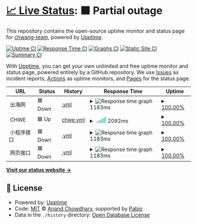 # [📈 Live Status](https://status.chwang.com): <!--live status--> **🟧 Partial outage**

This repository contains the open-source uptime monitor and status page for [chwang-team](https://status.chwang.com), powered by [Upptime](https://github.com/upptime/upptime).

[![Uptime CI](https://github.com/chwang-team/status/workflows/Uptime%20CI/badge.svg)](https://github.com/chwang-team/status/actions?query=workflow%3A%22Uptime+CI%22)
[![Response Time CI](https://github.com/chwang-team/status/workflows/Response%20Time%20CI/badge.svg)](https://github.com/chwang-team/status/actions?query=workflow%3A%22Response+Time+CI%22)
[![Graphs CI](https://github.com/chwang-team/status/workflows/Graphs%20CI/badge.svg)](https://github.com/chwang-team/status/actions?query=workflow%3A%22Graphs+CI%22)
[![Static Site CI](https://github.com/chwang-team/status/workflows/Static%20Site%20CI/badge.svg)](https://github.com/chwang-team/status/actions?query=workflow%3A%22Static+Site+CI%22)
[![Summary CI](https://github.com/chwang-team/status/workflows/Summary%20CI/badge.svg)](https://github.com/chwang-team/status/actions?query=workflow%3A%22Summary+CI%22)

With [Upptime](https://upptime.js.org), you can get your own unlimited and free uptime monitor and status page, powered entirely by a GitHub repository. We use [Issues](https://github.com/chwang-team/status/issues) as incident reports, [Actions](https://github.com/chwang-team/status/actions) as uptime monitors, and [Pages](https://status.chwang.com) for the status page.

<!--start: status pages-->
<!-- This summary is generated by Upptime (https://github.com/upptime/upptime) -->
<!-- Do not edit this manually, your changes will be overwritten -->
<!-- prettier-ignore -->
| URL | Status | History | Response Time | Uptime |
| --- | ------ | ------- | ------------- | ------ |
| <img alt="" src="https://icons.duckduckgo.com/ip3/null.ico" height="13"> 出海网 | 🟥 Down | [.yml](https://github.com/chwang-team/status/commits/HEAD/history/.yml) | <details><summary><img alt="Response time graph" src="./graphs//response-time-week.png" height="20"> 1183ms</summary><br><a href="https://status.chwang.com/history/"><img alt="Response time 1595" src="https://img.shields.io/endpoint?url=https%3A%2F%2Fraw.githubusercontent.com%2Fchwang-team%2Fstatus%2FHEAD%2Fapi%2F%2Fresponse-time.json"></a><br><a href="https://status.chwang.com/history/"><img alt="24-hour response time 0" src="https://img.shields.io/endpoint?url=https%3A%2F%2Fraw.githubusercontent.com%2Fchwang-team%2Fstatus%2FHEAD%2Fapi%2F%2Fresponse-time-day.json"></a><br><a href="https://status.chwang.com/history/"><img alt="7-day response time 1183" src="https://img.shields.io/endpoint?url=https%3A%2F%2Fraw.githubusercontent.com%2Fchwang-team%2Fstatus%2FHEAD%2Fapi%2F%2Fresponse-time-week.json"></a><br><a href="https://status.chwang.com/history/"><img alt="30-day response time 1595" src="https://img.shields.io/endpoint?url=https%3A%2F%2Fraw.githubusercontent.com%2Fchwang-team%2Fstatus%2FHEAD%2Fapi%2F%2Fresponse-time-month.json"></a><br><a href="https://status.chwang.com/history/"><img alt="1-year response time 1595" src="https://img.shields.io/endpoint?url=https%3A%2F%2Fraw.githubusercontent.com%2Fchwang-team%2Fstatus%2FHEAD%2Fapi%2F%2Fresponse-time-year.json"></a></details> | <details><summary><a href="https://status.chwang.com/history/">100.00%</a></summary><a href="https://status.chwang.com/history/"><img alt="All-time uptime 29.81%" src="https://img.shields.io/endpoint?url=https%3A%2F%2Fraw.githubusercontent.com%2Fchwang-team%2Fstatus%2FHEAD%2Fapi%2F%2Fuptime.json"></a><br><a href="https://status.chwang.com/history/"><img alt="24-hour uptime 100.00%" src="https://img.shields.io/endpoint?url=https%3A%2F%2Fraw.githubusercontent.com%2Fchwang-team%2Fstatus%2FHEAD%2Fapi%2F%2Fuptime-day.json"></a><br><a href="https://status.chwang.com/history/"><img alt="7-day uptime 100.00%" src="https://img.shields.io/endpoint?url=https%3A%2F%2Fraw.githubusercontent.com%2Fchwang-team%2Fstatus%2FHEAD%2Fapi%2F%2Fuptime-week.json"></a><br><a href="https://status.chwang.com/history/"><img alt="30-day uptime 35.26%" src="https://img.shields.io/endpoint?url=https%3A%2F%2Fraw.githubusercontent.com%2Fchwang-team%2Fstatus%2FHEAD%2Fapi%2F%2Fuptime-month.json"></a><br><a href="https://status.chwang.com/history/"><img alt="1-year uptime 29.81%" src="https://img.shields.io/endpoint?url=https%3A%2F%2Fraw.githubusercontent.com%2Fchwang-team%2Fstatus%2FHEAD%2Fapi%2F%2Fuptime-year.json"></a></details>
| <img alt="" src="https://icons.duckduckgo.com/ip3/null.ico" height="13"> CHWE | 🟩 Up | [chwe.yml](https://github.com/chwang-team/status/commits/HEAD/history/chwe.yml) | <details><summary><img alt="Response time graph" src="./graphs/chwe/response-time-week.png" height="20"> 2092ms</summary><br><a href="https://status.chwang.com/history/chwe"><img alt="Response time 1998" src="https://img.shields.io/endpoint?url=https%3A%2F%2Fraw.githubusercontent.com%2Fchwang-team%2Fstatus%2FHEAD%2Fapi%2Fchwe%2Fresponse-time.json"></a><br><a href="https://status.chwang.com/history/chwe"><img alt="24-hour response time 0" src="https://img.shields.io/endpoint?url=https%3A%2F%2Fraw.githubusercontent.com%2Fchwang-team%2Fstatus%2FHEAD%2Fapi%2Fchwe%2Fresponse-time-day.json"></a><br><a href="https://status.chwang.com/history/chwe"><img alt="7-day response time 2092" src="https://img.shields.io/endpoint?url=https%3A%2F%2Fraw.githubusercontent.com%2Fchwang-team%2Fstatus%2FHEAD%2Fapi%2Fchwe%2Fresponse-time-week.json"></a><br><a href="https://status.chwang.com/history/chwe"><img alt="30-day response time 1998" src="https://img.shields.io/endpoint?url=https%3A%2F%2Fraw.githubusercontent.com%2Fchwang-team%2Fstatus%2FHEAD%2Fapi%2Fchwe%2Fresponse-time-month.json"></a><br><a href="https://status.chwang.com/history/chwe"><img alt="1-year response time 1998" src="https://img.shields.io/endpoint?url=https%3A%2F%2Fraw.githubusercontent.com%2Fchwang-team%2Fstatus%2FHEAD%2Fapi%2Fchwe%2Fresponse-time-year.json"></a></details> | <details><summary><a href="https://status.chwang.com/history/chwe">100.00%</a></summary><a href="https://status.chwang.com/history/chwe"><img alt="All-time uptime 29.81%" src="https://img.shields.io/endpoint?url=https%3A%2F%2Fraw.githubusercontent.com%2Fchwang-team%2Fstatus%2FHEAD%2Fapi%2Fchwe%2Fuptime.json"></a><br><a href="https://status.chwang.com/history/chwe"><img alt="24-hour uptime 100.00%" src="https://img.shields.io/endpoint?url=https%3A%2F%2Fraw.githubusercontent.com%2Fchwang-team%2Fstatus%2FHEAD%2Fapi%2Fchwe%2Fuptime-day.json"></a><br><a href="https://status.chwang.com/history/chwe"><img alt="7-day uptime 100.00%" src="https://img.shields.io/endpoint?url=https%3A%2F%2Fraw.githubusercontent.com%2Fchwang-team%2Fstatus%2FHEAD%2Fapi%2Fchwe%2Fuptime-week.json"></a><br><a href="https://status.chwang.com/history/chwe"><img alt="30-day uptime 35.26%" src="https://img.shields.io/endpoint?url=https%3A%2F%2Fraw.githubusercontent.com%2Fchwang-team%2Fstatus%2FHEAD%2Fapi%2Fchwe%2Fuptime-month.json"></a><br><a href="https://status.chwang.com/history/chwe"><img alt="1-year uptime 29.81%" src="https://img.shields.io/endpoint?url=https%3A%2F%2Fraw.githubusercontent.com%2Fchwang-team%2Fstatus%2FHEAD%2Fapi%2Fchwe%2Fuptime-year.json"></a></details>
| <img alt="" src="https://icons.duckduckgo.com/ip3/null.ico" height="13"> 小程序接口 | 🟥 Down | [.yml](https://github.com/chwang-team/status/commits/HEAD/history/.yml) | <details><summary><img alt="Response time graph" src="./graphs//response-time-week.png" height="20"> 1183ms</summary><br><a href="https://status.chwang.com/history/"><img alt="Response time 1595" src="https://img.shields.io/endpoint?url=https%3A%2F%2Fraw.githubusercontent.com%2Fchwang-team%2Fstatus%2FHEAD%2Fapi%2F%2Fresponse-time.json"></a><br><a href="https://status.chwang.com/history/"><img alt="24-hour response time 0" src="https://img.shields.io/endpoint?url=https%3A%2F%2Fraw.githubusercontent.com%2Fchwang-team%2Fstatus%2FHEAD%2Fapi%2F%2Fresponse-time-day.json"></a><br><a href="https://status.chwang.com/history/"><img alt="7-day response time 1183" src="https://img.shields.io/endpoint?url=https%3A%2F%2Fraw.githubusercontent.com%2Fchwang-team%2Fstatus%2FHEAD%2Fapi%2F%2Fresponse-time-week.json"></a><br><a href="https://status.chwang.com/history/"><img alt="30-day response time 1595" src="https://img.shields.io/endpoint?url=https%3A%2F%2Fraw.githubusercontent.com%2Fchwang-team%2Fstatus%2FHEAD%2Fapi%2F%2Fresponse-time-month.json"></a><br><a href="https://status.chwang.com/history/"><img alt="1-year response time 1595" src="https://img.shields.io/endpoint?url=https%3A%2F%2Fraw.githubusercontent.com%2Fchwang-team%2Fstatus%2FHEAD%2Fapi%2F%2Fresponse-time-year.json"></a></details> | <details><summary><a href="https://status.chwang.com/history/">100.00%</a></summary><a href="https://status.chwang.com/history/"><img alt="All-time uptime 29.81%" src="https://img.shields.io/endpoint?url=https%3A%2F%2Fraw.githubusercontent.com%2Fchwang-team%2Fstatus%2FHEAD%2Fapi%2F%2Fuptime.json"></a><br><a href="https://status.chwang.com/history/"><img alt="24-hour uptime 100.00%" src="https://img.shields.io/endpoint?url=https%3A%2F%2Fraw.githubusercontent.com%2Fchwang-team%2Fstatus%2FHEAD%2Fapi%2F%2Fuptime-day.json"></a><br><a href="https://status.chwang.com/history/"><img alt="7-day uptime 100.00%" src="https://img.shields.io/endpoint?url=https%3A%2F%2Fraw.githubusercontent.com%2Fchwang-team%2Fstatus%2FHEAD%2Fapi%2F%2Fuptime-week.json"></a><br><a href="https://status.chwang.com/history/"><img alt="30-day uptime 35.26%" src="https://img.shields.io/endpoint?url=https%3A%2F%2Fraw.githubusercontent.com%2Fchwang-team%2Fstatus%2FHEAD%2Fapi%2F%2Fuptime-month.json"></a><br><a href="https://status.chwang.com/history/"><img alt="1-year uptime 29.81%" src="https://img.shields.io/endpoint?url=https%3A%2F%2Fraw.githubusercontent.com%2Fchwang-team%2Fstatus%2FHEAD%2Fapi%2F%2Fuptime-year.json"></a></details>
| <img alt="" src="https://icons.duckduckgo.com/ip3/null.ico" height="13"> 网页接口 | 🟥 Down | [.yml](https://github.com/chwang-team/status/commits/HEAD/history/.yml) | <details><summary><img alt="Response time graph" src="./graphs//response-time-week.png" height="20"> 1183ms</summary><br><a href="https://status.chwang.com/history/"><img alt="Response time 1595" src="https://img.shields.io/endpoint?url=https%3A%2F%2Fraw.githubusercontent.com%2Fchwang-team%2Fstatus%2FHEAD%2Fapi%2F%2Fresponse-time.json"></a><br><a href="https://status.chwang.com/history/"><img alt="24-hour response time 0" src="https://img.shields.io/endpoint?url=https%3A%2F%2Fraw.githubusercontent.com%2Fchwang-team%2Fstatus%2FHEAD%2Fapi%2F%2Fresponse-time-day.json"></a><br><a href="https://status.chwang.com/history/"><img alt="7-day response time 1183" src="https://img.shields.io/endpoint?url=https%3A%2F%2Fraw.githubusercontent.com%2Fchwang-team%2Fstatus%2FHEAD%2Fapi%2F%2Fresponse-time-week.json"></a><br><a href="https://status.chwang.com/history/"><img alt="30-day response time 1595" src="https://img.shields.io/endpoint?url=https%3A%2F%2Fraw.githubusercontent.com%2Fchwang-team%2Fstatus%2FHEAD%2Fapi%2F%2Fresponse-time-month.json"></a><br><a href="https://status.chwang.com/history/"><img alt="1-year response time 1595" src="https://img.shields.io/endpoint?url=https%3A%2F%2Fraw.githubusercontent.com%2Fchwang-team%2Fstatus%2FHEAD%2Fapi%2F%2Fresponse-time-year.json"></a></details> | <details><summary><a href="https://status.chwang.com/history/">100.00%</a></summary><a href="https://status.chwang.com/history/"><img alt="All-time uptime 29.81%" src="https://img.shields.io/endpoint?url=https%3A%2F%2Fraw.githubusercontent.com%2Fchwang-team%2Fstatus%2FHEAD%2Fapi%2F%2Fuptime.json"></a><br><a href="https://status.chwang.com/history/"><img alt="24-hour uptime 100.00%" src="https://img.shields.io/endpoint?url=https%3A%2F%2Fraw.githubusercontent.com%2Fchwang-team%2Fstatus%2FHEAD%2Fapi%2F%2Fuptime-day.json"></a><br><a href="https://status.chwang.com/history/"><img alt="7-day uptime 100.00%" src="https://img.shields.io/endpoint?url=https%3A%2F%2Fraw.githubusercontent.com%2Fchwang-team%2Fstatus%2FHEAD%2Fapi%2F%2Fuptime-week.json"></a><br><a href="https://status.chwang.com/history/"><img alt="30-day uptime 35.26%" src="https://img.shields.io/endpoint?url=https%3A%2F%2Fraw.githubusercontent.com%2Fchwang-team%2Fstatus%2FHEAD%2Fapi%2F%2Fuptime-month.json"></a><br><a href="https://status.chwang.com/history/"><img alt="1-year uptime 29.81%" src="https://img.shields.io/endpoint?url=https%3A%2F%2Fraw.githubusercontent.com%2Fchwang-team%2Fstatus%2FHEAD%2Fapi%2F%2Fuptime-year.json"></a></details>

<!--end: status pages-->

[**Visit our status website →**](https://status.chwang.com)

## 📄 License

- Powered by: [Upptime](https://github.com/upptime/upptime)
- Code: [MIT](./LICENSE) © [Anand Chowdhary](https://anandchowdhary.com), supported by [Pabio](https://pabio.com)
- Data in the `./history` directory: [Open Database License](https://opendatacommons.org/licenses/odbl/1-0/)
